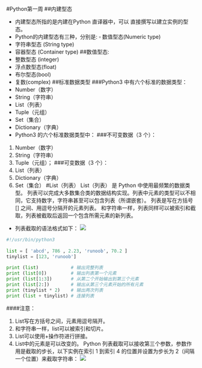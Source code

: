 #Python第一周
##内建型态
- 内建型态所指的是内建在Python 直译器中，可以 直接撰写以建立实例的型态。
- Python的内建型态有三种，分别是: ▫ 数值型态(Numeric type)
- 字符串型态 (String type)
- 容器型态 (Container type)
##数值型态:
- 整数型态 (integer)
- 浮点数型态(float)
- 布尔型态(bool)
- 复数(complex)
##标准数据类型
###Python3 中有六个标准的数据类型：
- Number（数字）
- String（字符串）
- List（列表）
- Tuple（元组）
- Set（集合）
- Dictionary（字典）
- Python3 的六个标准数据类型中：
###不可变数据（3 个）：
1. Number（数字）
2. String（字符串）
3. Tuple（元组）；
###可变数据（3 个）：
1. List（列表）
2. Dictionary（字典）
3. Set（集合）
#List（列表）
List（列表） 是 Python 中使用最频繁的数据类型。
列表可以完成大多数集合类的数据结构实现。列表中元素的类型可以不相同，它支持数字，字符串甚至可以包含列表（所谓嵌套）。
列表是写在方括号 [] 之间、用逗号分隔开的元素列表。
和字符串一样，列表同样可以被索引和截取，列表被截取后返回一个包含所需元素的新列表。
- 列表截取的语法格式如下：
![](http://www.runoob.com/wp-content/uploads/2013/11/list_slicing1.png)
```python
#!/usr/bin/python3
 
list = [ 'abcd', 786 , 2.23, 'runoob', 70.2 ]
tinylist = [123, 'runoob']
 
print (list)            # 输出完整列表
print (list[0])         # 输出列表第一个元素
print (list[1:3])       # 从第二个开始输出到第三个元素
print (list[2:])        # 输出从第三个元素开始的所有元素
print (tinylist * 2)    # 输出两次列表
print (list + tinylist) # 连接列表
```
####注意：

1. List写在方括号之间，元素用逗号隔开。
2. 和字符串一样，list可以被索引和切片。
3. List可以使用+操作符进行拼接。
4. List中的元素是可以改变的。
Python 列表截取可以接收第三个参数，参数作用是截取的步长，以下实例在索引 1 到索引 4 的位置并设置为步长为 2（间隔一个位置）来截取字符串：
![](http://www.runoob.com/wp-content/uploads/2013/11/python_list_slice_2.png)
